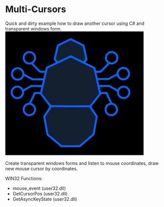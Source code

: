 # Multi-Cursors
Quick and dirty example how to draw another cursor using C# and transparent windows form.
![alt text](https://raw.githubusercontent.com/proxytype/Multi-Cursors/main/multicursor.gif)

Create transparent windows forms and listen to mouse coordinates, draw new mouse cursor by coordinates.

WIN32 Functions:
- mouse_event (user32.dll)
- GetCursorPos (user32.dll)
- GetAsyncKeyState (user32.dll)
